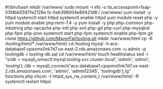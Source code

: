 #!/bin/bash
mkdir /var/www/
sudo mount -t efs -o tls,accesspoint=fsap-03f4bb5597fe2126e fs-0eb398004e89421d8:/ /var/www/
yum install -y httpd 
systemctl start httpd
systemctl enable httpd
yum module reset php -y
yum module enable php:remi-7.4 -y
yum install -y php php-common php-mbstring php-opcache php-intl php-xml php-gd php-curl php-mysqlnd php-fpm php-json
systemctl start php-fpm
systemctl enable php-fpm
git clone https://github.com/MayorFaj/tooling.git
mkdir /var/www/html
cp -R /tooling/html/*  /var/www/html/
cd /tooling
mysql -h acs-database1.cpaxmx0nk7d7.us-east-2.rds.amazonaws.com -u admin -p toolingdb < tooling-db.sql
cd /var/www/html/
touch healthstatus
sed -i "s/$db = mysqli_connect('mysql.tooling.svc.cluster.local', 'admin', 'admin', 'tooling');/$db = mysqli_connect('acs-database1.cpaxmx0nk7d7.us-east-2.rds.amazonaws.com', 'admin', 'admin12345', 'toolingdb');/g" functions.php
chcon -t httpd_sys_rw_content_t /var/www/html/ -R
systemctl restart httpd









